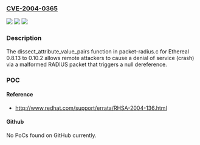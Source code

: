 ### [CVE-2004-0365](https://cve.mitre.org/cgi-bin/cvename.cgi?name=CVE-2004-0365)
![](https://img.shields.io/static/v1?label=Product&message=n%2Fa&color=blue)
![](https://img.shields.io/static/v1?label=Version&message=n%2Fa&color=blue)
![](https://img.shields.io/static/v1?label=Vulnerability&message=n%2Fa&color=brighgreen)

### Description

The dissect_attribute_value_pairs function in packet-radius.c for Ethereal 0.8.13 to 0.10.2 allows remote attackers to cause a denial of service (crash) via a malformed RADIUS packet that triggers a null dereference.

### POC

#### Reference
- http://www.redhat.com/support/errata/RHSA-2004-136.html

#### Github
No PoCs found on GitHub currently.

